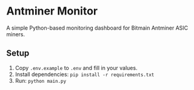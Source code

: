 # Antminer Monitor

A simple Python-based monitoring dashboard for Bitmain Antminer ASIC miners.

## Setup

1. Copy `.env.example` to `.env` and fill in your values.
2. Install dependencies: `pip install -r requirements.txt`
3. Run: `python main.py`